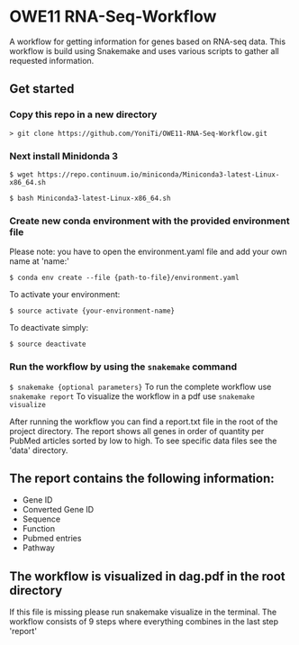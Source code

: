 # OWE11 RNA-Seq-Workflow
A workflow for getting information for genes based on RNA-seq data. This workflow is build using Snakemake and uses various scripts to gather all requested information.

## Get started
### Copy this repo in a new directory
  `> git clone https://github.com/YoniTi/OWE11-RNA-Seq-Workflow.git`
  
### Next install Minidonda 3

  `$ wget https://repo.continuum.io/miniconda/Miniconda3-latest-Linux-x86_64.sh`
    
  `$ bash Miniconda3-latest-Linux-x86_64.sh`

### Create new conda environment with the provided environment file
  Please note: you have to open the environment.yaml file and add your own name at 'name:'
  
  `$ conda env create --file {path-to-file}/environment.yaml`

  To activate your environment:

  `$ source activate {your-environment-name}`

  To deactivate simply:

  `$ source deactivate`
  
### Run the workflow by using the `snakemake` command
  
  `$ snakemake {optional parameters}`
To run the complete workflow use `snakemake report`
To visualize the workflow in a pdf use `snakemake visualize`


After running the workflow you can find a report.txt file in the root of the project directory.
The report shows all genes in order of quantity per PubMed articles sorted by low to high. To see specific data files see the 'data' directory.

## The report contains the following information:
* Gene ID
* Converted Gene ID
* Sequence
* Function
* Pubmed entries
* Pathway


## The workflow is visualized in dag.pdf in the root directory
If this file is missing please run snakemake visualize in the terminal.
The workflow consists of 9 steps where everything combines in the last step 'report'
